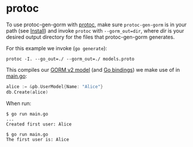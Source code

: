 # protoc

To use protoc-gen-gorm with [protoc](https://grpc.io/docs/protoc-installation/), make sure `protoc-gen-gorm` is in your path (see [Install](https://complex64.github.io/protoc-gen-gorm/#install)) and invoke `protoc` with `--gorm_out=dir`, where _dir_ is your desired output directory for the files that protoc-gen-gorm generates.

For this example we invoke (`go generate`):

```protoc -I. --go_out=./ --gorm_out=./ models.proto```

This compiles our [GORM v2 model](/examples/protoc/pb/models_gorm.pb.go) (and [Go bindings](/examples/protoc/pb/models.pb.go)) we make use of in [main.go](/examples/protoc/main.go):

```go
alice := &pb.UserModel{Name: "Alice"}
db.Create(alice)
```

When run:

```shell
$ go run main.go
...
Created first user: Alice

$ go run main.go
The first user is: Alice
```
